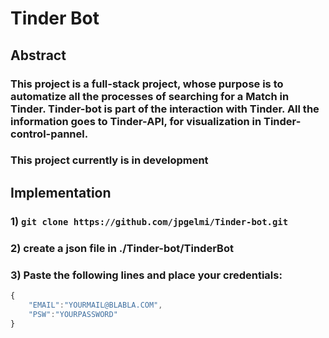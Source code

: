 # Tinder Bot


## Abstract

### This project is a full-stack project, whose purpose is to automatize all the processes of searching for a Match in Tinder. Tinder-bot is part of the interaction with Tinder. All the information goes to Tinder-API, for visualization in Tinder-control-pannel.

### This project currently is in development

## Implementation

### 1) `git clone https://github.com/jpgelmi/Tinder-bot.git`

### 2) create a json file in ./Tinder-bot/TinderBot

### 3) Paste the following lines and place your credentials:

```javascript
{
    "EMAIL":"YOURMAIL@BLABLA.COM",
    "PSW":"YOURPASSWORD"
}
```





